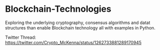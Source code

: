 # Blockchain-Technologies
Exploring the underlying cryptography, consensus algorithms and datat structures than enable Blockchain technology all with examples in Python.

Twitter Thread: https://twitter.com/Crypto_McKenna/status/1262733881289170945
